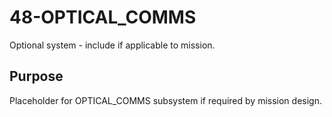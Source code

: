 # 48-OPTICAL_COMMS

Optional system - include if applicable to mission.

## Purpose
Placeholder for OPTICAL_COMMS subsystem if required by mission design.
